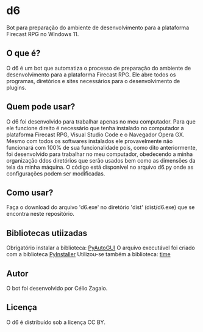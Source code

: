 # d6
Bot para preparação do ambiente de desenvolvimento para a plataforma Firecast RPG no Windows 11.

## O que é?
O d6 é um bot que automatiza o processo de preparação do ambiente de desenvolvimento para a plataforma Firecast RPG. Ele abre todos os programas, diretórios e sites necessários para o desenvolvimento de plugins.

## Quem pode usar?
O d6 foi desenvolvido para trabalhar apenas no meu computador. Para que ele funcione direito é necessário que tenha instalado no computador a plataforma Firecast RPG, Visual Studio Code e o Navegador Opera GX. Mesmo com todos os softwares instalados ele provavelmente não funcionará com 100% de sua funcionalidade pois, como dito anteriormente, foi desenvolvido para trabalhar no meu computador, obedecendo a minha organização ddos diretórios que serão usados bem como as dimensões da tela da minha máquina. O código está disponível no arquivo d6.py onde as configurações podem ser modificadas.

## Como usar?
Faça o download do arquivo 'd6.exe' no diretório 'dist' (dist/d6.exe) que se encontra neste repositório.

## Bibliotecas utiizadas
Obrigatório instalar a biblioteca:
  [PyAutoGUI](https://github.com/asweigart/pyautogui/blob/master/docs/index.rst)
O arquivo executável foi criado com a biblioteca
  [PyInstaller](https://www.pyinstaller.org/en/stable/index.html)
Utilizou-se também a biblioteca:
  [time](https://docs.python.org/pt-br/3.9/library/time.html)
    

## Autor
O bot foi desenvolvido por Célio Zagalo.

## Licença
O d6 é distribuído sob a licença CC BY.

